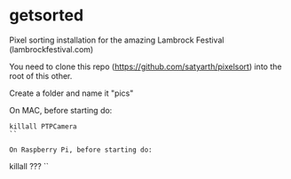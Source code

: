 # getsorted
Pixel sorting installation for the amazing Lambrock Festival (lambrockfestival.com)

You need to clone this repo (https://github.com/satyarth/pixelsort) into the root of this other.

Create a folder and name it "pics"

On MAC, before starting do:
```
killall PTPCamera
``

On Raspberry Pi, before starting do:
```
killall ???
``
